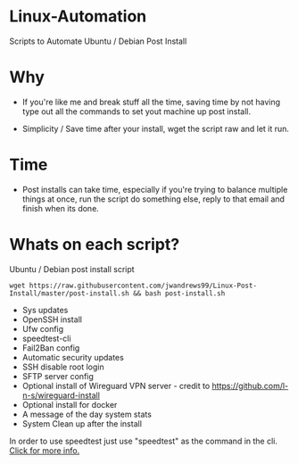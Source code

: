 # Linux-Automation
Scripts to Automate Ubuntu / Debian Post Install

# Why 
- If you're like me and break stuff all the time, saving time by not having type out all the commands to set yout machine up post install.

- Simplicity / Save time after your install, wget the script raw and let it run.

# Time
- Post installs can take time, especially if you're trying to balance multiple things at once, run the script do something else, reply to that email and finish when its done. 

# Whats on each script?
Ubuntu / Debian post install script
```
wget https://raw.githubusercontent.com/jwandrews99/Linux-Post-Install/master/post-install.sh && bash post-install.sh
```
- Sys updates 
- OpenSSH install
- Ufw config
- speedtest-cli
- Fail2Ban config
- Automatic security updates
- SSH disable root login
- SFTP server config
- Optional install of Wireguard VPN server - credit to https://github.com/l-n-s/wireguard-install
- Optional install for docker
- A message of the day system stats
- System Clean up after the install

In order to use speedtest just use "speedtest" as the command in the cli.[ Click for more info.](https://github.com/sivel/speedtest-cli)

